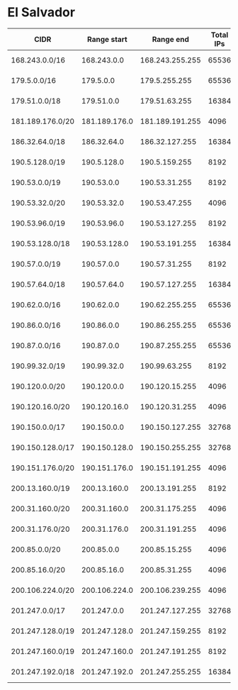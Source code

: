# El Salvador

CIDR               | Range start     | Range end       | Total IPs  | Assign date | Owner
------------------ | --------------- | --------------- | ---------- | ----------- | -----
168.243.0.0/16     | 168.243.0.0     | 168.243.255.255 | 65536      | 1994-09-20  | 
179.5.0.0/16       | 179.5.0.0       | 179.5.255.255   | 65536      | 2013-08-21  | 
179.51.0.0/18      | 179.51.0.0      | 179.51.63.255   | 16384      | 2013-05-23  | 
181.189.176.0/20   | 181.189.176.0   | 181.189.191.255 | 4096       | 2013-03-05  | 
186.32.64.0/18     | 186.32.64.0     | 186.32.127.255  | 16384      | 2009-03-18  | 
190.5.128.0/19     | 190.5.128.0     | 190.5.159.255   | 8192       | 2006-06-16  | 
190.53.0.0/19      | 190.53.0.0      | 190.53.31.255   | 8192       | 2012-04-16  | 
190.53.32.0/20     | 190.53.32.0     | 190.53.47.255   | 4096       | 2012-04-16  | 
190.53.96.0/19     | 190.53.96.0     | 190.53.127.255  | 8192       | 2012-04-16  | 
190.53.128.0/18    | 190.53.128.0    | 190.53.191.255  | 16384      | 2012-04-16  | 
190.57.0.0/19      | 190.57.0.0      | 190.57.31.255   | 8192       | 2006-05-10  | 
190.57.64.0/18     | 190.57.64.0     | 190.57.127.255  | 16384      | 2006-05-10  | 
190.62.0.0/16      | 190.62.0.0      | 190.62.255.255  | 65536      | 2011-01-21  | 
190.86.0.0/16      | 190.86.0.0      | 190.86.255.255  | 65536      | 2006-10-23  | 
190.87.0.0/16      | 190.87.0.0      | 190.87.255.255  | 65536      | 2008-03-11  | 
190.99.32.0/19     | 190.99.32.0     | 190.99.63.255   | 8192       | 2008-07-25  | 
190.120.0.0/20     | 190.120.0.0     | 190.120.15.255  | 4096       | 2008-12-09  | 
190.120.16.0/20    | 190.120.16.0    | 190.120.31.255  | 4096       | 2011-03-10  | 
190.150.0.0/17     | 190.150.0.0     | 190.150.127.255 | 32768      | 2010-02-18  | 
190.150.128.0/17   | 190.150.128.0   | 190.150.255.255 | 32768      | 2011-06-30  | 
190.151.176.0/20   | 190.151.176.0   | 190.151.191.255 | 4096       | 2011-05-26  | 
200.13.160.0/19    | 200.13.160.0    | 200.13.191.255  | 8192       | 2000-12-04  | 
200.31.160.0/20    | 200.31.160.0    | 200.31.175.255  | 4096       | 2001-08-24  | 
200.31.176.0/20    | 200.31.176.0    | 200.31.191.255  | 4096       | 2006-11-03  | 
200.85.0.0/20      | 200.85.0.0      | 200.85.15.255   | 4096       | 2002-01-17  | 
200.85.16.0/20     | 200.85.16.0     | 200.85.31.255   | 4096       | 2004-11-10  | 
200.106.224.0/20   | 200.106.224.0   | 200.106.239.255 | 4096       | 2004-05-03  | 
201.247.0.0/17     | 201.247.0.0     | 201.247.127.255 | 32768      | 2004-07-05  | 
201.247.128.0/19   | 201.247.128.0   | 201.247.159.255 | 8192       | 2004-07-05  | 
201.247.160.0/19   | 201.247.160.0   | 201.247.191.255 | 8192       | 2005-06-13  | 
201.247.192.0/18   | 201.247.192.0   | 201.247.255.255 | 16384      | 2005-06-13  | 
